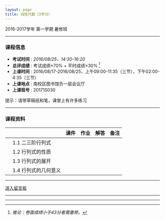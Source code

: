 ```yaml
---
layout: page
title: 线性代数（3学分）
---
```



<p class="message">
  2016-2017学年 第一学期 暑修班
</p>

---

### 课程信息

- __考试时间__ : _2016/08/25，14:30-16:20_
- __总评成绩__ : 考试成绩×70% + 平时成绩×30% [^exam]
- __上课时间__ : 2016/08/17-2016/08/25，上午09:00-11:35（三节），下午02:00-4:35（三节）
- __上课地点__ : 南校区图书馆负一层会议厅
- __上课班号__ : 20171S030

[^exam]: _推论：卷面成绩小于43分者需重修。_

提示：请带草稿纸和笔，课堂上有许多练习

---

### 课程资料

|        |        | 课件 | 作业 | 解答 |	备注 |
|:--------:|:--------|:------:|:------:|:------:|:------:|
|  | 1.1 二三阶行列式 |  <a href="lectures/1_1_二阶三阶行列式.pdf" target="_blank"><i class="fa fa-file-pdf-o" aria-hidden="true"></i></a>    |      |     |     |
|  | 1.2 行列式的性质 |  <a href="lectures/1_2_行列式的性质.pdf" target="_blank"><i class="fa fa-file-pdf-o" aria-hidden="true"></i></a>    |      |     |     |
|  | 1.3 行列式的展开 |  <a href="lectures/1_3_行列式的展开.pdf" target="_blank"><i class="fa fa-file-pdf-o" aria-hidden="true"></i></a>    |      |     |     |
|  | 1.4 行列式的几何意义 |  <a href="lectures/1_4_行列式的几何意义.pdf" target="_blank"><i class="fa fa-file-pdf-o" aria-hidden="true"></i></a>    |      |     |     |

---

<a href="Misc\disqus" target="_blank">进入留言板</a>

---


---